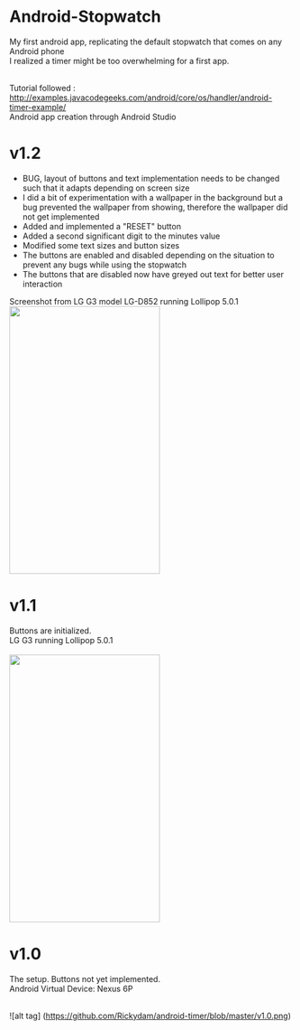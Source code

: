 # Android-Stopwatch
My first android app, replicating the default stopwatch that comes on any Android phone <br>
I realized a timer might be too overwhelming for a first app. <br> <br>

Tutorial followed : http://examples.javacodegeeks.com/android/core/os/handler/android-timer-example/ <br>
Android app creation through Android Studio

# v1.2
* BUG, layout of buttons and text implementation needs to be changed such that it adapts depending on screen size
* I did a bit of experimentation with a wallpaper in the background but a bug prevented the wallpaper from showing, therefore the wallpaper did not get implemented
* Added and implemented a "RESET" button
* Added a second significant digit to the minutes value
* Modified some text sizes and button sizes
* The buttons are enabled and disabled depending on the situation to prevent any bugs while using the stopwatch
* The buttons that are disabled now have greyed out text for better user interaction <br>

Screenshot from LG G3 model LG-D852 running Lollipop 5.0.1 <br>
<img src="https://github.com/Rickydam/android-timer/blob/master/v1.2.jpg" width="267" height="474" />


# v1.1
Buttons are initialized. <br>
LG G3 running Lollipop 5.0.1 <br> <br>
<img src="https://github.com/Rickydam/android-timer/blob/master/v1.1.png" width="267" height="474" />
 
# v1.0
The setup. Buttons not yet implemented. <br>
Android Virtual Device: Nexus 6P <br> <br>

![alt tag] (https://github.com/Rickydam/android-timer/blob/master/v1.0.png)

